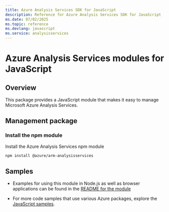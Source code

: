 ```yaml
---
title: Azure Analysis Services SDK for JavaScript
description: Reference for Azure Analysis Services SDK for JavaScript
ms.date: 07/02/2025
ms.topic: reference
ms.devlang: javascript
ms.service: analysisservices
---
```

# Azure Analysis Services modules for JavaScript

## Overview
This package provides a JavaScript module that makes it easy to manage Microsoft Azure Analysis Services.

## Management package

### Install the npm module

Install the Azure Analysis Services npm module

```bash
npm install @azure/arm-analysisservices
```

## Samples

* Examples for using this module in Node.js as well as browser applications can be found in the [README for the module](https://www.npmjs.com/package/@azure/arm-analysisservices)

* For more code samples that use various Azure packages, explore the [JavaScript samples](https://docs.microsoft.com/samples/browse/?languages=javascript).